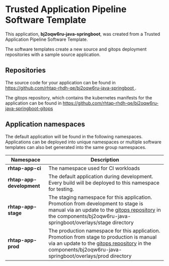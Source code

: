 # Trusted Application Pipeline Software Template

This application, **bj2oqw6ru-java-springboot**, was created from a Trusted Application Pipeline Software Template.

The software templates create a new source and gitops deployment repositories with a sample source application. 

## Repositories

The source code for your application can be found in [https://github.com/rhtap-rhdh-qe/bj2oqw6ru-java-springboot ](https://github.com/rhtap-rhdh-qe/bj2oqw6ru-java-springboot ).
 
The gitops repository, which contains the kubernetes manifests for the application can be found in 
[https://github.com/rhtap-rhdh-qe/bj2oqw6ru-java-springboot-gitops ](https://github.com/rhtap-rhdh-qe/bj2oqw6ru-java-springboot-gitops ) 

## Application namespaces 

The default application will be found in the following namespaces. Applications can be deployed into unique namespaces or multiple software templates can also bet generated into the same group namespaces.  

|  Namespace   |  Description   |  
| -------- | -------- |
| **rhtap-app-ci** | The namespace used for CI workloads |
| **rhtap-app-development** | The default application during development. Every build will be deployed to this namespace for testing. |
| **rhtap-app-stage** | The staging namespace for this application. Promotion from development to stage is manual via an update to the [gitops repository](https://github.com/rhtap-rhdh-qe/bj2oqw6ru-java-springboot-gitops ) in the components/bj2oqw6ru-java-springboot/overlays/stage directory |
| **rhtap-app-prod** | The production namespace for this application. Promotion from stage to production is manual via an update to the [gitops repository](https://github.com/rhtap-rhdh-qe/bj2oqw6ru-java-springboot-gitops ) in the components/bj2oqw6ru-java-springboot/overlays/prod directory |